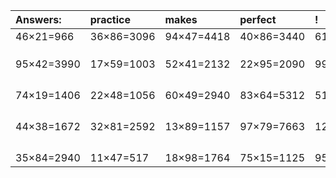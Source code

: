 | Answers: | practice | makes | perfect | ! |
| :--- | :--- | :--- | :--- | :--- |
| 46×21=966 | 36×86=3096 | 94×47=4418 | 40×86=3440 | 61×66=4026 | 
|   |   |   |   |   | 
|   |   |   |   |   | 
|   |   |   |   |   | 
| 95×42=3990 | 17×59=1003 | 52×41=2132 | 22×95=2090 | 99×43=4257 | 
|   |   |   |   |   | 
|   |   |   |   |   | 
|   |   |   |   |   | 
|   |   |   |   |   | 
| 74×19=1406 | 22×48=1056 | 60×49=2940 | 83×64=5312 | 51×33=1683 | 
|   |   |   |   |   | 
|   |   |   |   |   | 
|   |   |   |   |   | 
|   |   |   |   |   | 
| 44×38=1672 | 32×81=2592 | 13×89=1157 | 97×79=7663 | 12×25=300 | 
|   |   |   |   |   | 
|   |   |   |   |   | 
|   |   |   |   |   | 
|   |   |   |   |   | 
| 35×84=2940 | 11×47=517 | 18×98=1764 | 75×15=1125 | 95×66=6270 | 
